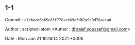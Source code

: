 ## 1-1 

 Commit : `c1c6ecd6e65e85f778acb69a3d62a9c8d78aeca0`

 Author : scripted-atom <Author : dhraief.youssef@gmail.com> 

 Date 	: Mon Jun 21 19:16:14 2021 +0000 


